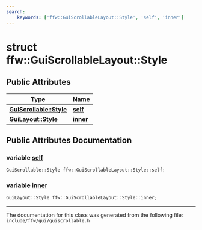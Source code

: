 ```yaml
---
search:
    keywords: ['ffw::GuiScrollableLayout::Style', 'self', 'inner']
---
```


# struct ffw::GuiScrollableLayout::Style

## Public Attributes

|Type|Name|
|-----|-----|
|**[GuiScrollable::Style](structffw_1_1_gui_scrollable_1_1_style.md)**|[**self**](structffw_1_1_gui_scrollable_layout_1_1_style.md#1afa548851db2287c114321192d2a2c422)|
|**[GuiLayout::Style](structffw_1_1_gui_layout_1_1_style.md)**|[**inner**](structffw_1_1_gui_scrollable_layout_1_1_style.md#1ad16a8ea2a49b4955da4bb109b722fce4)|


## Public Attributes Documentation

### variable <a id="1afa548851db2287c114321192d2a2c422" href="#1afa548851db2287c114321192d2a2c422">self</a>

```cpp
GuiScrollable::Style ffw::GuiScrollableLayout::Style::self;
```



### variable <a id="1ad16a8ea2a49b4955da4bb109b722fce4" href="#1ad16a8ea2a49b4955da4bb109b722fce4">inner</a>

```cpp
GuiLayout::Style ffw::GuiScrollableLayout::Style::inner;
```





----------------------------------------
The documentation for this class was generated from the following file: `include/ffw/gui/guiscrollable.h`
